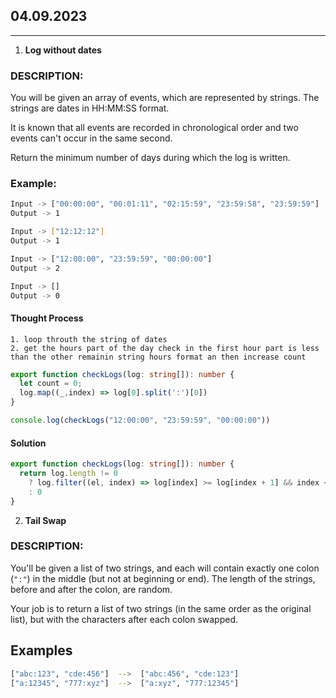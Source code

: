 04.09.2023
--
___
1.  **Log without dates**
### DESCRIPTION:

You will be given an array of events, which are represented by strings. The strings are dates in HH:MM:SS format.

It is known that all events are recorded in chronological order and two events can't occur in the same second.

Return the minimum number of days during which the log is written.

### Example:
```bash
Input -> ["00:00:00", "00:01:11", "02:15:59", "23:59:58", "23:59:59"]
Output -> 1

Input -> ["12:12:12"]
Output -> 1

Input -> ["12:00:00", "23:59:59", "00:00:00"]
Output -> 2

Input -> []
Output -> 0
```

#### Thought Process
```
1. loop throuth the string of dates
2. get the hours part of the day check in the first hour part is less than the other remainin string hours format an then increase count
```
```typescript
export function checkLogs(log: string[]): number {
  let count = 0;
  log.map((_,index) => log[0].split(':')[0])
}

console.log(checkLogs("12:00:00", "23:59:59", "00:00:00"))
```

#### Solution

```typescript
export function checkLogs(log: string[]): number {
  return log.length != 0
    ? log.filter((el, index) => log[index] >= log[index + 1] && index < log.length).length + 1
    : 0
}
```

2.  **Tail Swap**
### DESCRIPTION:

You'll be given a list of two strings, and each will contain exactly one colon (`":"`) in the middle (but not at beginning or end). The length of the strings, before and after the colon, are random.

Your job is to return a list of two strings (in the same order as the original list), but with the characters after each colon swapped.

## Examples

```bash
["abc:123", "cde:456"]  -->  ["abc:456", "cde:123"]
["a:12345", "777:xyz"]  -->  ["a:xyz", "777:12345"]
```

